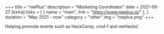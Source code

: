 +++
title = "nwPlus"
description = "Marketing Coordinator"
date = 2021-08-27
[extra]
links = [
      { name = "main", link = "https://www.nwplus.io/" },
    ]
duration = "May 2021 - now"
category = "other"
img = "nwplus.png"
+++

Helping promote events such as HackCamp, cmd-f and nwHacks!